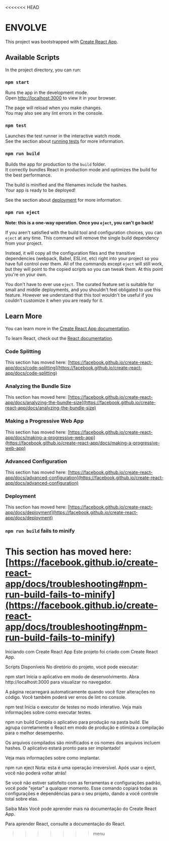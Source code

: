 <<<<<<< HEAD
# ENVOLVE

This project was bootstrapped with [Create React App](https://github.com/facebook/create-react-app).

## Available Scripts

In the project directory, you can run:

### `npm start`

Runs the app in the development mode.\
Open [http://localhost:3000](http://localhost:3000) to view it in your browser.

The page will reload when you make changes.\
You may also see any lint errors in the console.

### `npm test`

Launches the test runner in the interactive watch mode.\
See the section about [running tests](https://facebook.github.io/create-react-app/docs/running-tests) for more information.

### `npm run build`

Builds the app for production to the `build` folder.\
It correctly bundles React in production mode and optimizes the build for the best performance.

The build is minified and the filenames include the hashes.\
Your app is ready to be deployed!

See the section about [deployment](https://facebook.github.io/create-react-app/docs/deployment) for more information.

### `npm run eject`

**Note: this is a one-way operation. Once you `eject`, you can't go back!**

If you aren't satisfied with the build tool and configuration choices, you can `eject` at any time. This command will remove the single build dependency from your project.

Instead, it will copy all the configuration files and the transitive dependencies (webpack, Babel, ESLint, etc) right into your project so you have full control over them. All of the commands except `eject` will still work, but they will point to the copied scripts so you can tweak them. At this point you're on your own.

You don't have to ever use `eject`. The curated feature set is suitable for small and middle deployments, and you shouldn't feel obligated to use this feature. However we understand that this tool wouldn't be useful if you couldn't customize it when you are ready for it.

## Learn More

You can learn more in the [Create React App documentation](https://facebook.github.io/create-react-app/docs/getting-started).

To learn React, check out the [React documentation](https://reactjs.org/).

### Code Splitting

This section has moved here: [https://facebook.github.io/create-react-app/docs/code-splitting](https://facebook.github.io/create-react-app/docs/code-splitting)

### Analyzing the Bundle Size

This section has moved here: [https://facebook.github.io/create-react-app/docs/analyzing-the-bundle-size](https://facebook.github.io/create-react-app/docs/analyzing-the-bundle-size)

### Making a Progressive Web App

This section has moved here: [https://facebook.github.io/create-react-app/docs/making-a-progressive-web-app](https://facebook.github.io/create-react-app/docs/making-a-progressive-web-app)

### Advanced Configuration

This section has moved here: [https://facebook.github.io/create-react-app/docs/advanced-configuration](https://facebook.github.io/create-react-app/docs/advanced-configuration)

### Deployment

This section has moved here: [https://facebook.github.io/create-react-app/docs/deployment](https://facebook.github.io/create-react-app/docs/deployment)

### `npm run build` fails to minify

This section has moved here: [https://facebook.github.io/create-react-app/docs/troubleshooting#npm-run-build-fails-to-minify](https://facebook.github.io/create-react-app/docs/troubleshooting#npm-run-build-fails-to-minify)
=======
Iniciando com Create React App
Este projeto foi criado com Create React App.

Scripts Disponíveis
No diretório do projeto, você pode executar:

npm start
Inicia o aplicativo em modo de desenvolvimento.
Abra http://localhost:3000 para visualizar no navegador.

A página recarregará automaticamente quando você fizer alterações no código.
Você também poderá ver erros de lint no console.

npm test
Inicia o executor de testes no modo interativo.
Veja mais informações sobre como executar testes.

npm run build
Compila o aplicativo para produção na pasta build.
Ele agrupa corretamente o React em modo de produção e otimiza a compilação para o melhor desempenho.

Os arquivos compilados são minificados e os nomes dos arquivos incluem hashes.
O aplicativo estará pronto para ser implantado!

Veja mais informações sobre como implantar.

npm run eject
Nota: esta é uma operação irreversível. Após usar o eject, você não poderá voltar atrás!

Se você não estiver satisfeito com as ferramentas e configurações padrão, você pode "ejetar" a qualquer momento. Esse comando copiará todas as configurações e dependências para o seu projeto, dando a você controle total sobre elas.

Saiba Mais
Você pode aprender mais na documentação do Create React App.

Para aprender React, consulte a documentação do React.

>>>>>>> menu
